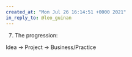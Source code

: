 ```yaml
---
created_at: "Mon Jul 26 16:14:51 +0000 2021"
in_reply_to: @leo_guinan
---
```


7. The progression:

Idea -&gt; Project -&gt; Business/Practice